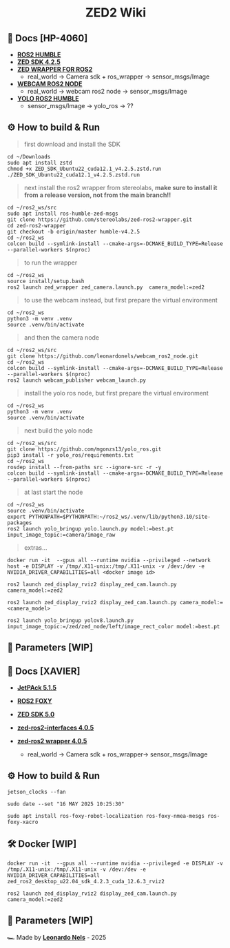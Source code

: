 <div align="center">
    <h1>ZED2 Wiki</h1>
</div>

## :open_file_folder: Docs [HP-4060]
- [**ROS2 HUMBLE**](https://docs.ros.org/en/humble/Installation.html)
- [**ZED SDK 4.2.5**](https://www.stereolabs.com/en-it/developers/release/4.2)
- [**ZED WRAPPER FOR ROS2**](https://github.com/stereolabs/zed-ros2-wrapper)
    - real_world → Camera sdk + ros_wrapper → sensor_msgs/Image
- [**WEBCAM ROS2 NODE**](https://github.com/leonardonels/webcam_ros2_node.git)
    - real_world → webcam ros2 node → sensor_msgs/Image
- [**YOLO ROS2 HUMBLE**](https://github.com/mgonzs13/yolo_ros/tree/main?tab=readme-ov-file)
    - sensor_msgs/Image → yolo_ros → ??
  

## :gear: How to build & Run
> first download and install the SDK
```commandline
cd ~/Downloads
sudo apt install zstd
chmod +x ZED_SDK_Ubuntu22_cuda12.1_v4.2.5.zstd.run
./ZED_SDK_Ubuntu22_cuda12.1_v4.2.5.zstd.run
```
> next install the ros2 wrapper from stereolabs, **make sure to install it from a release version, not from the main branch!!**
```commandline
cd ~/ros2_ws/src
sudo apt install ros-humble-zed-msgs
git clone https://github.com/stereolabs/zed-ros2-wrapper.git
cd zed-ros2-wrapper
git checkout -b origin/master humble-v4.2.5
cd ~/ros2_ws
colcon build --symlink-install --cmake-args=-DCMAKE_BUILD_TYPE=Release --parallel-workers $(nproc)
```
> to run the wrapper
```commandline
cd ~/ros2_ws
source install/setup.bash
ros2 launch zed_wrapper zed_camera.launch.py  camera_model:=zed2
```
> to use the webcam instead, but first prepare the virtual environment
```commandline
cd ~/ros2_ws
python3 -m venv .venv
source .venv/bin/activate
```
> and then the camera node
```commandline
cd ~/ros2_ws/src
git clone https://github.com/leonardonels/webcam_ros2_node.git
cd ~/ros2_ws
colcon build --symlink-install --cmake-args=-DCMAKE_BUILD_TYPE=Release --parallel-workers $(nproc)
ros2 launch webcam_publisher webcam_launch.py
```
> install the yolo ros node, but first prepare the virtual environment
```commandline
cd ~/ros2_ws
python3 -m venv .venv
source .venv/bin/activate
```
> next build the yolo node
```commandline
cd ~/ros2_ws/src
git clone https://github.com/mgonzs13/yolo_ros.git
pip3 install -r yolo_ros/requirements.txt
cd ~/ros2_ws
rosdep install --from-paths src --ignore-src -r -y
colcon build --symlink-install --cmake-args=-DCMAKE_BUILD_TYPE=Release --parallel-workers $(nproc)
```
> at last start the node
```commandline
cd ~/ros2_ws
source .venv/bin/activate
export PYTHONPATH=$PYTHONPATH:~/ros2_ws/.venv/lib/python3.10/site-packages
ros2 launch yolo_bringup yolo.launch.py model:=best.pt input_image_topic:=camera/image_raw
```

> extras...
```commandline
docker run -it  --gpus all --runtime nvidia --privileged --network host -e DISPLAY -v /tmp/.X11-unix:/tmp/.X11-unix -v /dev:/dev -e NVIDIA_DRIVER_CAPABILITIES=all <docker image id>
```
```commandline
ros2 launch zed_display_rviz2 display_zed_cam.launch.py camera_model:=zed2
```
```commandline
ros2 launch zed_display_rviz2 display_zed_cam.launch.py camera_model:=<camera_model>
```
```commandline
ros2 launch yolo_bringup yolov8.launch.py input_image_topic:=/zed/zed_node/left/image_rect_color model:=best.pt
```

## :abacus: Parameters [WIP]



## :open_file_folder: Docs [XAVIER]
- [**JetPAck 5.1.5**](https://docs.nvidia.com/jetson/archives/jetpack-archived/jetpack-515/release-notes/index.html)
- [**ROS2 FOXY**](https://docs.ros.org/en/foxy/index.html)
- [**ZED SDK 5.0**](https://github.com/leonardonels/cvcs_zed2/edit/main/README.md)
- [**zed-ros2-interfaces 4.0.5**](https://github.com/stereolabs/zed-ros2-interfaces/releases)

- [**zed-ros2 wrapper 4.0.5**](https://github.com/stereolabs/zed-ros2-wrapper/releases)
    - real_world → Camera sdk + ros_wrapper→ sensor_msgs/Image

## :gear: How to build & Run
```commandline
jetson_clocks --fan
```
```commandline
sudo date --set "16 MAY 2025 10:25:30"
```
```commandline
sudo apt install ros-foxy-robot-localization ros-foxy-nmea-mesgs ros-foxy-xacro
```

## :hammer_and_wrench: Docker [WIP]
```commandline
docker run -it  --gpus all --runtime nvidia --privileged -e DISPLAY -v /tmp/.X11-unix:/tmp/.X11-unix -v /dev:/dev -e NVIDIA_DRIVER_CAPABILITIES=all zed_ros2_desktop_u22.04_sdk_4.2.3_cuda_12.6.3_rviz2
```
```commandline
ros2 launch zed_display_rviz2 display_zed_cam.launch.py camera_model:=zed2
```


## :abacus: Parameters [WIP]



🏎️ Made by [**Leonardo Nels**](https://github.com/leonardonels) - 2025
